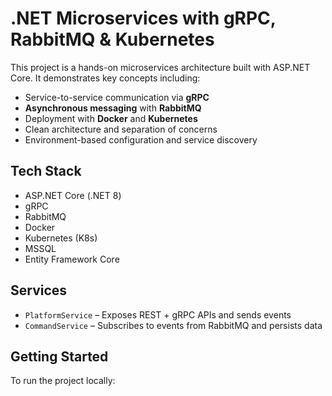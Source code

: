 # .NET Microservices with gRPC, RabbitMQ & Kubernetes

This project is a hands-on microservices architecture built with ASP.NET Core. It demonstrates key concepts including:

- Service-to-service communication via **gRPC**
- **Asynchronous messaging** with **RabbitMQ**
- Deployment with **Docker** and **Kubernetes**
- Clean architecture and separation of concerns
- Environment-based configuration and service discovery

## Tech Stack

- ASP.NET Core (.NET 8)
- gRPC
- RabbitMQ
- Docker
- Kubernetes (K8s)
- MSSQL
- Entity Framework Core

## Services

- `PlatformService` – Exposes REST + gRPC APIs and sends events
- `CommandService` – Subscribes to events from RabbitMQ and persists data

## Getting Started

To run the project locally:

